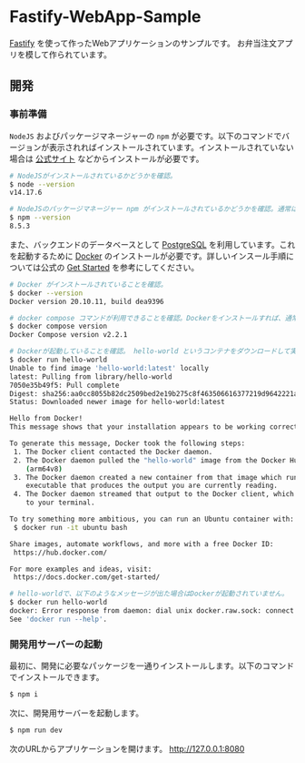 # Fastify-WebApp-Sample

[Fastify](https://www.fastify.io/) を使って作ったWebアプリケーションのサンプルです。
お弁当注文アプリを模して作られています。

## 開発

### 事前準備

`NodeJS` およびパッケージマネージャーの `npm` が必要です。以下のコマンドでバージョンが表示されればインストールされています。インストールされていない場合は [公式サイト](https://nodejs.org/ja/) などからインストールが必要です。

```bash
# NodeJSがインストールされているかどうかを確認。
$ node --version
v14.17.6

# NodeJSのパッケージマネージャー npm がインストールされているかどうかを確認。通常はNodeJSが入っていればnpmも一緒に使えるようになるはずです。
$ npm --version
8.5.3
```

また、バックエンドのデータベースとして [PostgreSQL](https://www.postgresql.org/) を利用しています。これを起動するために [Docker](https://www.docker.com/) のインストールが必要です。詳しいインスール手順については公式の [Get Started](https://www.docker.com/get-started/) を参考にしてください。

```bash
# Docker がインストールされていることを確認。
$ docker --version
Docker version 20.10.11, build dea9396

# docker compose コマンドが利用できることを確認。Dockerをインストールすれば、通常 docker ccompose コマンドも一緒に利用できるようになります。
$ docker compose version
Docker Compose version v2.2.1

# Dockerが起動していることを確認。 hello-world というコンテナをダウンロードして実行する。
$ docker run hello-world
Unable to find image 'hello-world:latest' locally
latest: Pulling from library/hello-world
7050e35b49f5: Pull complete
Digest: sha256:aa0cc8055b82dc2509bed2e19b275c8f463506616377219d9642221ab53cf9fe
Status: Downloaded newer image for hello-world:latest

Hello from Docker!
This message shows that your installation appears to be working correctly.

To generate this message, Docker took the following steps:
 1. The Docker client contacted the Docker daemon.
 2. The Docker daemon pulled the "hello-world" image from the Docker Hub.
    (arm64v8)
 3. The Docker daemon created a new container from that image which runs the
    executable that produces the output you are currently reading.
 4. The Docker daemon streamed that output to the Docker client, which sent it
    to your terminal.

To try something more ambitious, you can run an Ubuntu container with:
 $ docker run -it ubuntu bash

Share images, automate workflows, and more with a free Docker ID:
 https://hub.docker.com/

For more examples and ideas, visit:
 https://docs.docker.com/get-started/

# hello-worldで、以下のようなメッセージが出た場合はDockerが起動されていません。
$ docker run hello-world
docker: Error response from daemon: dial unix docker.raw.sock: connect: connection refused.
See 'docker run --help'.

```

### 開発用サーバーの起動

最初に、開発に必要なパッケージを一通りインストールします。以下のコマンドでインストールできます。
```bash
$ npm i
```

次に、開発用サーバーを起動します。
```bash
$ npm run dev
```

次のURLからアプリケーションを開けます。
http://127.0.0.1:8080


